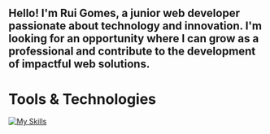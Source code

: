  ## Hello! I'm Rui Gomes, a junior web developer passionate about technology and innovation. I'm looking for an opportunity where I can grow as a professional and contribute to the development of impactful web solutions.


# Tools & Technologies

[![My Skills](https://skillicons.dev/icons?i=html,nodejs,js,css,mysql,firebase,vscode)](https://skillicons.dev)

